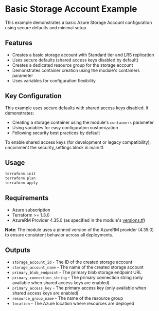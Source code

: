 # Basic Storage Account Example

This example demonstrates a basic Azure Storage Account configuration using secure defaults and minimal setup.

## Features

- Creates a basic storage account with Standard tier and LRS replication
- Uses secure defaults (shared access keys disabled by default)
- Creates a dedicated resource group for the storage account
- Demonstrates container creation using the module's containers parameter
- Uses variables for configuration flexibility

## Key Configuration

This example uses secure defaults with shared access keys disabled. It demonstrates:
- Creating a storage container using the module's `containers` parameter
- Using variables for easy configuration customization
- Following security best practices by default

To enable shared access keys (for development or legacy compatibility), uncomment the security_settings block in main.tf.

## Usage

```bash
terraform init
terraform plan
terraform apply
```

## Requirements

- Azure subscription
- Terraform >= 1.3.0
- AzureRM Provider 4.35.0 (as specified in the module's [versions.tf](../../versions.tf))

**Note**: The module uses a pinned version of the AzureRM provider (4.35.0) to ensure consistent behavior across all deployments.

## Outputs

- `storage_account_id` - The ID of the created storage account
- `storage_account_name` - The name of the created storage account
- `primary_blob_endpoint` - The primary blob storage endpoint URL
- `primary_connection_string` - The primary connection string (only available when shared access keys are enabled)
- `primary_access_key` - The primary access key (only available when shared access keys are enabled)
- `resource_group_name` - The name of the resource group
- `location` - The Azure location where resources are deployed